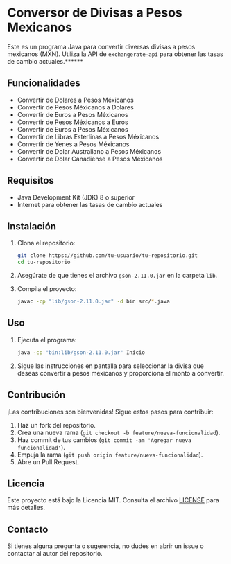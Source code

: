 # Conversor de Divisas a Pesos Mexicanos
Este es un programa Java para convertir diversas divisas a pesos mexicanos (MXN). Utiliza la API de `exchangerate-api` para obtener las tasas de cambio actuales.******



## Funcionalidades

- Convertir de Dolares a Pesos Méxicanos
- Convertir de Pesos Méxicanos a Dolares
- Convertir de Euros a Pesos Méxicanos
- Convertir de Pesos Méxicanos a Euros
- Convertir de Euros a Pesos Méxicanos
- Convertir de Libras Esterlinas a Pesos Méxicanos
- Convertir de Yenes a Pesos Méxicanos
- Convertir de Dolar Australiano a Pesos Méxicanos
- Convertir de Dolar Canadiense a Pesos Méxicanos

## Requisitos

- Java Development Kit (JDK) 8 o superior
- Internet para obtener las tasas de cambio actuales

## Instalación

1. Clona el repositorio:

    ```sh
    git clone https://github.com/tu-usuario/tu-repositorio.git
    cd tu-repositorio
    ```

2. Asegúrate de que tienes el archivo `gson-2.11.0.jar` en la carpeta `lib`.

3. Compila el proyecto:

    ```sh
    javac -cp "lib/gson-2.11.0.jar" -d bin src/*.java
    ```

## Uso

1. Ejecuta el programa:

    ```sh
    java -cp "bin:lib/gson-2.11.0.jar" Inicio
    ```

2. Sigue las instrucciones en pantalla para seleccionar la divisa que deseas convertir a pesos mexicanos y proporciona el monto a convertir.

## Contribución

¡Las contribuciones son bienvenidas! Sigue estos pasos para contribuir:

1. Haz un fork del repositorio.
2. Crea una nueva rama (`git checkout -b feature/nueva-funcionalidad`).
3. Haz commit de tus cambios (`git commit -am 'Agregar nueva funcionalidad'`).
4. Empuja la rama (`git push origin feature/nueva-funcionalidad`).
5. Abre un Pull Request.

## Licencia

Este proyecto está bajo la Licencia MIT. Consulta el archivo [LICENSE](LICENSE) para más detalles.

## Contacto

Si tienes alguna pregunta o sugerencia, no dudes en abrir un issue o contactar al autor del repositorio.

